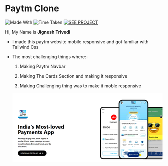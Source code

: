 # Paytm Clone 

![Made With](https://img.shields.io/badge/MADE%20WITH-HTML%20%26%20Tailwind%20CSS-blue)
![Time Taken](https://img.shields.io/badge/TIME%20TAKEN-15H%3A00M%3A00S-orange)
[![SEE PROJECT](https://img.shields.io/badge/SEE%20POJECT-VISIT-green)](https://paytm-website-mobile-responsive.netlify.app/)


Hi, My Name is **Jignesh Trivedi** 

- I made this paytm website mobile responsive and got familiar with Tailwind Css

- The most challenging things where:-

    1. Making Paytm Navbar
    
    2. Making The Cards Section and making it responsive

    3. Making Challenging thing was to make it moble responsive

    ![PAYTM CLONe](Assets/Paytm-screenshot.PNG)